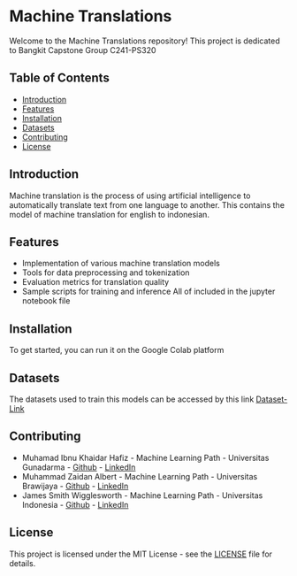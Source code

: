 # Machine Translations

Welcome to the Machine Translations repository! This project is dedicated to Bangkit Capstone Group C241-PS320

## Table of Contents
- [Introduction](#introduction)
- [Features](#features)
- [Installation](#installation)
- [Datasets](#datasets)
- [Contributing](#contributing)
- [License](#license)

## Introduction
Machine translation is the process of using artificial intelligence to automatically translate text from one language to another. This contains the model of machine translation for english to indonesian.

## Features
- Implementation of various machine translation models
- Tools for data preprocessing and tokenization
- Evaluation metrics for translation quality
- Sample scripts for training and inference
All of included in the jupyter notebook file

## Installation
To get started, you can run it on the Google Colab platform 

## Datasets
The datasets used to train this models can be accessed by this link [Dataset-Link](https://drive.google.com/)

## Contributing
- Muhamad Ibnu Khaidar Hafiz - Machine Learning Path - Universitas Gunadarma - [Github](https://github.com/Cleign1) - [LinkedIn](https://www.linkedin.com/in/muhamad-ibnu-khaidar-hafiz/)
- Muhammad Zaidan Albert - Machine Learning Path - Universitas Brawijaya - [Github](https://github.com/Zaideadlox) - [LinkedIn](https://www.linkedin.com/in/zaidanalbert/)
- James Smith Wigglesworth - Machine Learning Path - Universitas Indonesia - [Github](https://github.com/jamessmith404) - [LinkedIn](https://www.linkedin.com/in/james-smith-wigglesworth/)

## License
This project is licensed under the MIT License - see the [LICENSE](LICENSE) file for details.